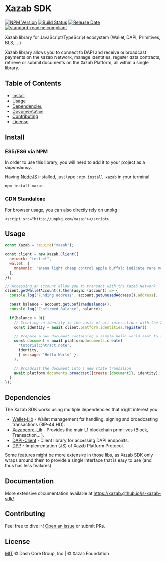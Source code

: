 # Xazab SDK

[![NPM Version](https://img.shields.io/npm/v/xazab)](https://www.npmjs.org/package/xazab)
[![Build Status](https://img.shields.io/travis/com/xazab/js-xazab-sdk)](https://travis-ci.com/xazab/js-xazab-sdk)
[![Release Date](https://img.shields.io/github/release-date/xazab/js-xazab-sdk)](https://github.com/xazab/js-xazab-sdk/releases/latest)
[![standard-readme compliant](https://img.shields.io/badge/readme%20style-standard-brightgreen)](https://github.com/RichardLitt/standard-readme)

Xazab library for JavaScript/TypeScript ecosystem (Wallet, DAPI, Primitives, BLS, ...)

Xazab library allows you to connect to DAPI and receive or broadcast payments on the Xazab Network, manage identifies, register data contracts, retrieve or submit documents on the Xazab Platform, all within a single library.

## Table of Contents
- [Install](#install)
- [Usage](#usage)
- [Dependencies](#dependencies)
- [Documentation](#documentation)
- [Contributing](#contributing)
- [License](#license)

## Install

### ES5/ES6 via NPM

In order to use this library, you will need to add it to your project as a dependency.

Having [NodeJS](https://nodejs.org/) installed, just type : `npm install xazab` in your terminal.

```sh
npm install xazab
```


### CDN Standalone

For browser usage, you can also directly rely on unpkg : 

```
<script src="https://unpkg.com/xazab"></script>
```

## Usage

```js
const Xazab = require("xazab");

const client = new Xazab.Client({
  network: "testnet",
  wallet: {
    mnemonic: "arena light cheap control apple buffalo indicate rare motor valid accident isolate",
  },
});

// Accessing an account allow you to transact with the Xazab Network
client.getWalletAccount().then(async (account) => {
  console.log("Funding address", account.getUnusedAddress().address);

  const balance = account.getConfirmedBalance();
  console.log("Confirmed Balance", balance);

  if(balance > 0){
    // Creating an identity is the basis of all interactions with the Xazab Platform
    const identity = await client.platform.identities.register()
    
    // Prepare a new document containing a simple hello world sent to a hypothetical tutorial contract
    const document = await platform.documents.create(
      'tutorialContract.note',
      identity,
      { message: 'Hello World' },
    );

    // Broadcast the document into a new state transition
    await platform.documents.broadcast({create:[document]}, identity);
  }
});
```

## Dependencies 

The Xazab SDK works using multiple dependencies that might interest you:
- [Wallet-Lib](https://github.com/xazab/wallet-lib) - Wallet management for handling, signing and broadcasting transactions (BIP-44 HD).
- [Xazabcore-Lib](https://github.com/xazab/xazabcore-lib) - Provides the main L1 blockchain primitives (Block, Transaction,...).
- [DAPI-Client](https://github.com/xazab/dapi-client) - Client library for accessing DAPI endpoints.
- [DPP](https://github.com/xazab/js-dpp) - Implementation (JS) of Xazab Platform Protocol.

Some features might be more extensive in those libs, as Xazab SDK only wraps around them to provide a single interface that is easy to use (and thus has less features).

## Documentation

More extensive documentation available at https://xazab.github.io/js-xazab-sdk/.

## Contributing

Feel free to dive in! [Open an issue](https://github.com/xazab/js-xazab-sdk/issues/new/choose) or submit PRs.

## License

[MIT](/LICENSE) © Dash Core Group, Inc.| © Xazab Foundation
